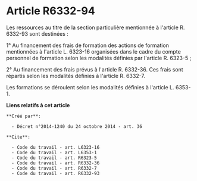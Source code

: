 # Article R6332-94

Les ressources au titre de la section particulière mentionnée à l'article R. 6332-93 sont destinées : 

1° Au financement des frais de formation des actions de formation mentionnées à l'article L. 6323-16 organisées dans le cadre
du compte personnel de formation selon les modalités définies par l'article R. 6323-5 ; 

2° Au financement des frais prévus à l'article R. 6332-36. Ces frais sont répartis selon les modalités définies à l'article
R. 6332-7. 

Les formations se déroulent selon les modalités définies à l'article L. 6353-1.

**Liens relatifs à cet article**

	**Créé par**:

	  - Décret n°2014-1240 du 24 octobre 2014 - art. 36

	**Cite**:

	  - Code du travail - art. L6323-16
	  - Code du travail - art. L6353-1
	  - Code du travail - art. R6323-5
	  - Code du travail - art. R6332-36
	  - Code du travail - art. R6332-7
	  - Code du travail - art. R6332-93

